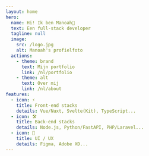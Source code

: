 ```yaml
---
layout: home
hero:
  name: Hi! Ik ben Manoah👋
  text: Een full-stack developer
  tagline: null
  image:
    src: /logo.jpg
    alt: Manoah's profielfoto
  actions:
    - theme: brand
      text: Mijn portfolio
      link: /nl/portfolio
    - theme: alt
      text: Over mij
      link: /nl/about
features:
  - icon: ⚡️
    title: Front-end stacks
    details: Vue/Nuxt, Svelte(Kit), TypeScript...
  - icon: 🛠️
    title: Back-end stacks
    details: Node.js, Python/FastAPI, PHP/Laravel...
  - icon: 🎨
    title: UI / UX
    details: Figma, Adobe XD...
---
```

